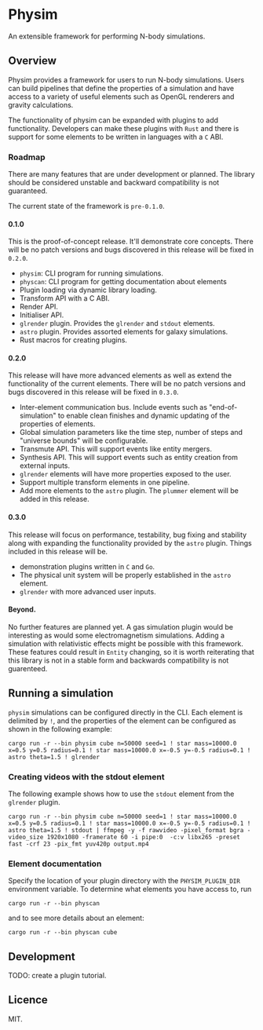 # Physim
An extensible framework for performing N-body simulations.

## Overview
Physim provides a framework for users to run N-body simulations. Users can build pipelines that define the properties of a simulation and have access to a variety of useful elements such as OpenGL renderers and gravity calculations.

The functionality of physim can be expanded with plugins to add functionality. Developers can make these plugins with `Rust` and there is support for some elements to be written in languages with a `C` ABI.

### Roadmap
There are many features that are under development or planned. The library should be considered unstable and backward compatibility is not guaranteed.

The current state of the framework is `pre-0.1.0`.

#### 0.1.0
This is the proof-of-concept release. It'll demonstrate core concepts. There will be no patch versions and bugs discovered in this release will be fixed in `0.2.0`.
- `physim`: CLI program for running simulations.
- `physcan`: CLI program for getting documentation about elements
- Plugin loading via dynamic library loading.
- Transform API with a C ABI.
- Render API.
- Initialiser API.
- `glrender` plugin. Provides the `glrender` and `stdout` elements.
- `astro` plugin. Provides assorted elements for galaxy simulations.
- Rust macros for creating plugins.
#### 0.2.0
This release will have more advanced elements as well as extend the functionality of the current elements. There will be no patch versions and bugs discovered in this release will be fixed in `0.3.0`.
- Inter-element communication bus. Include events such as "end-of-simulation" to enable clean finishes and dynamic updating of the properties of elements.
- Global simulation parameters like the time step, number of steps and "universe bounds" will be configurable.
- Transmute API. This will support events like entity mergers.
- Synthesis API. This will support events such as entity creation from external inputs.
- `glrender` elements will have more properties exposed to the user.
- Support multiple transform elements in one pipeline.
- Add more elements to the `astro` plugin. The `plummer` element will be added in this release.
#### 0.3.0
This release will focus on performance, testability, bug fixing and stability along with expanding the functionality provided by the `astro` plugin. Things included in this release will be.
- demonstration plugins written in `C` and `Go`.
- The physical unit system will be properly established in the `astro` element.
- `glrender` with more advanced user inputs.

#### Beyond.
No further features are planned yet. A gas simulation plugin would be interesting as would some electromagnetism simulations. Adding a simulation with relativistic effects might be possible with this framework. These features could result in `Entity` changing, so it is worth reiterating that this library is not in a stable form and backwards compatibility is not guarenteed.


## Running a simulation

`physim` simulations can be configured directly in the CLI. Each element is delimited by `!`, and the properties of the element can be configured as shown in the following example:

```
cargo run -r --bin physim cube n=50000 seed=1 ! star mass=10000.0 x=0.5 y=0.5 radius=0.1 ! star mass=10000.0 x=-0.5 y=-0.5 radius=0.1 ! astro theta=1.5 ! glrender
```

### Creating videos with the stdout element
The following example shows how to use the `stdout` element from the `glrender` plugin.
```
cargo run -r --bin physim cube n=50000 seed=1 ! star mass=10000.0 x=0.5 y=0.5 radius=0.1 ! star mass=10000.0 x=-0.5 y=-0.5 radius=0.1 ! astro theta=1.5 ! stdout | ffmpeg -y -f rawvideo -pixel_format bgra -video_size 1920x1080 -framerate 60 -i pipe:0  -c:v libx265 -preset fast -crf 23 -pix_fmt yuv420p output.mp4
```
### Element documentation
Specify the location of your plugin directory with the `PHYSIM_PLUGIN_DIR` environment variable. To determine what elements you have access to, run
```
cargo run -r --bin physcan
```
and to see more details about an element:
```
cargo run -r --bin physcan cube
```

## Development

TODO: create a plugin tutorial.

## Licence
MIT.